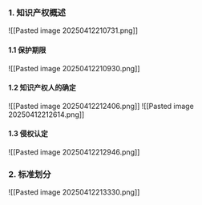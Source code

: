 ### 1. 知识产权概述
![[Pasted image 20250412210731.png]]
#### 1.1 保护期限
![[Pasted image 20250412210930.png]]
#### 1.2 知识产权人的确定
![[Pasted image 20250412212406.png]]
![[Pasted image 20250412212614.png]]
#### 1.3 侵权认定
![[Pasted image 20250412212946.png]]
### 2. 标准划分
![[Pasted image 20250412213330.png]]
